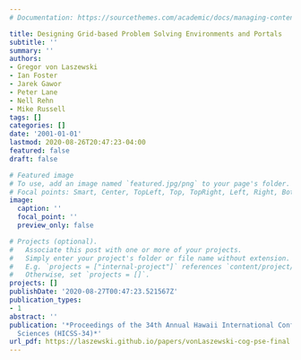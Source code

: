 ```yaml
---
# Documentation: https://sourcethemes.com/academic/docs/managing-content/

title: Designing Grid-based Problem Solving Environments and Portals
subtitle: ''
summary: ''
authors:
- Gregor von Laszewski
- Ian Foster
- Jarek Gawor
- Peter Lane
- Nell Rehn
- Mike Russell
tags: []
categories: []
date: '2001-01-01'
lastmod: 2020-08-26T20:47:23-04:00
featured: false
draft: false

# Featured image
# To use, add an image named `featured.jpg/png` to your page's folder.
# Focal points: Smart, Center, TopLeft, Top, TopRight, Left, Right, BottomLeft, Bottom, BottomRight.
image:
  caption: ''
  focal_point: ''
  preview_only: false

# Projects (optional).
#   Associate this post with one or more of your projects.
#   Simply enter your project's folder or file name without extension.
#   E.g. `projects = ["internal-project"]` references `content/project/deep-learning/index.md`.
#   Otherwise, set `projects = []`.
projects: []
publishDate: '2020-08-27T00:47:23.521567Z'
publication_types:
- 1
abstract: ''
publication: '*Proceedings of the 34th Annual Hawaii International Conference on System
  Sciences (HICSS-34)*'
url_pdf: https://laszewski.github.io/papers/vonLaszewski-cog-pse-final.pdf
---
```

